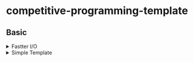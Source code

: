 # competitive-programming-template

## Basic

<details><summary>Fastter I/O</summary>
<p>

```C++
	ios_base::sync_with_stdio(0);
	cin.tie(0);
```

</p>
</details>

<details><summary>Simple Template</summary>
<p>

```C++
#include<bits/stdc++.h>
using namespace std;

#define ll long long
#define ff first
#define ss second
#define pb push_back
#define pii pair<ll,ll>
#define vi vector<ll>
#define mi map<ll,ll>
#define inf 2e18
#define endl "\n"


void solve(){

}

int main(){
    ios_base::sync_with_stdio(0);
    cin.tie(0);

 	ll t=1; //cin >> t;
 	while(t--) solve();

	return 0;
}
```

</p>
</details>
